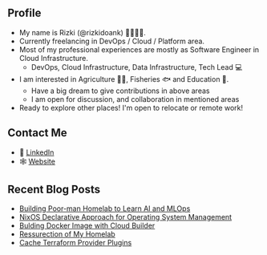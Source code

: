 ## Profile
- My name is Rizki (@rizkidoank) 👨‍👩‍👦‍👦.
- Currently freelancing in DevOps / Cloud / Platform area.
- Most of my professional experiences are mostly as Software Engineer in Cloud Infrastructure.
  - DevOps, Cloud Infrastructure, Data Infrastructure, Tech Lead 💻
- I am interested in Agriculture 👨‍🌾, Fisheries 🐟 and Education 🏫.
  - Have a big dream to give contributions in above areas
  - I am open for discussion, and collaboration in mentioned areas
- Ready to explore other places! I'm open to relocate or remote work!

## Contact Me
- 💼 [LinkedIn](https://www.linkedin.com/in/rizkidoank/)
- 🕸️ [Website](https://www.rizkidoank.com/)

## Recent Blog Posts
<!-- BLOG START -->
- [Building Poor-man Homelab to Learn AI and MLOps](https://rizkidoank.com/2025/09/24/building-poor-man-homelab-to-learn-ai-and-mlops/)
- [NixOS Declarative Approach for Operating System Management](https://rizkidoank.com/2024/12/19/nixos-declarative-approach-for-operating-system-management/)
- [Bulding Docker Image with Cloud Builder](https://rizkidoank.com/2024/09/23/bulding-docker-image-with-cloud-builder/)
- [Ressurection of My Homelab](https://rizkidoank.com/2024/09/20/ressurection-of-my-homelab/)
- [Cache Terraform Provider Plugins](https://rizkidoank.com/2024/02/27/cache-terraform-provider-plugins/)
<!-- BLOG END -->
